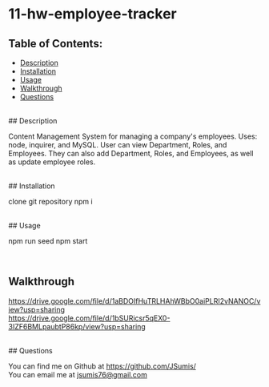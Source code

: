 # 11-hw-employee-tracker


  ## Table of Contents:
  - [Description](#description)
  - [Installation](#installation)
  - [Usage](#usage)
  - [Walkthrough](#walkthrough)
  - [Questions](#questions)

  <br />
  ## Description

  Content Management System for managing a company's employees.  Uses: node, inquirer, and MySQL.
  User can view Department, Roles, and Employees.  They can also add Department, Roles, and Employees,
  as well as update employee roles.

  <br />
  ## Installation

  clone git repository
  npm i

  <br />
  ## Usage

  npm run seed
  npm start

 <br />

  ## Walkthrough

https://drive.google.com/file/d/1aBDOIfHuTRLHAhWBbO0aiPLRI2vNANOC/view?usp=sharing
<br />
https://drive.google.com/file/d/1bSURicsr5qEX0-3IZF6BMLpaubtP86kp/view?usp=sharing

 <br />
  ## Questions

  You can find me on Github at https://github.com/JSumis/
 <br />
  You can email me at jsumis76@gmail.com

